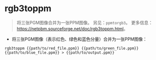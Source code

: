 # rgb3toppm

> 将三张PGM图像合并为一张PPM图像。
> 另见：`ppmtorgb3`。
> 更多信息：<https://netpbm.sourceforge.net/doc/rgb3toppm.html>。

- 将三张PGM图像（表示红色、绿色和蓝色分量）合并为一张PPM图像：

`rgb3toppm {{path/to/red_file.ppm}} {{path/to/green_file.ppm}} {{path/to/blue_file.ppm}} > {{path/to/output.ppm}}`
